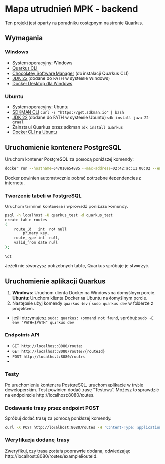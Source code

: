 # Mapa utrudnień MPK - backend

Ten projekt jest oparty na poradniku dostępnym na stronie [Quarkus][1].

## Wymagania

### Windows

- System operacyjny: Windows
- [Quarkus CLI][2]
- [Chocolatey Software Manager][3] (do instalacji Quarkus CLI)
- [JDK 22][4] (dodane do PATH w systemie Windows)
- [Docker Desktop dla Windows][5]

### Ubuntu

- System operacyjny: Ubuntu
- [SDKMAN CLI][6]
  ```curl -s "https://get.sdkman.io" | bash```
- [JDK 22][4] (dodane do PATH w systemie Ubuntu)
  ```sdk install java 22-graal```
- Zainstaluj Quarkus przez sdkman
  ```sdk install quarkus```
- [Docker CLI na Ubuntu][7]


## Uruchomienie kontenera PostgreSQL

Uruchom kontener PostgreSQL za pomocą poniższej komendy:

```bash
docker run --hostname=147010e54885 --mac-address=02:42:ac:11:00:02 --env=POSTGRES_DB=quarkus_test --env=POSTGRES_USER=quarkus_test --env=POSTGRES_PASSWORD=quarkus_test --env=PATH=/usr/local/sbin:/usr/local/bin:/usr/sbin:/usr/bin:/sbin:/bin:/usr/lib/postgresql/14/bin --env=GOSU_VERSION=1.14 --env=LANG=en_US.utf8 --env=PG_MAJOR=14 --env=PG_VERSION=14.1-1.pgdg110+1 --env=PGDATA=/var/lib/postgresql/data --volume=/var/lib/postgresql/data -p 5432:5432 --restart=no --runtime=runc -d postgres:14.1
```

Docker powinien automatycznie pobrać potrzebne dependencies z internetu.

### Tworzenie tabeli w PostgreSQL
Uruchom terminal kontenera i wprowadź poniższe komendy:
```bash
psql -h localhost -U quarkus_test -d quarkus_test
create table routes
(
    route_id   int  not null
        primary key,
    route_type int  null,
    valid_from date null
);
  
\dt
```
Jeżeli nie stworzysz potrzebnych tablic, Quarkus spróbuje je stworzyć.

## Uruchomienie aplikacji Quarkus

1. **Windows**: Uruchom klienta Docker na Windows na domyślnym porcie.
   **Ubuntu**: Uruchom klienta Docker na Ubuntu na domyślnym porcie.
2. Następnie użyj komendy `quarkus dev` / `sudo quarkus dev` w folderze z projektem.
-  jeśli otrzymujesz `sudo: quarkus: command not found`, spróbuj:
   `sudo -E env "PATH=$PATH" quarkus dev`

### Endpoints API

- `GET http://localhost:8080/routes`
- `GET http://localhost:8080/routes/{routeId}`
- `POST http://localhost:8080/routes`
- 
### Testy
Po uruchomieniu kontenera PostgreSQL, uruchom aplikację w trybie deweloperskim. Test powinien dodać trasę “Testowa”. Możesz to sprawdzić na endpointcie http://localhost:8080/routes.

### Dodawanie trasy przez endpoint POST
Spróbuj dodać trasę za pomocą poniższej komendy:

```bash
curl -X POST http://localhost:8080/routes -H 'Content-Type: application/json' -d '{"routeId": "exampleRouteId", "routeType": 1, "validFrom": "2024-05-10"}'
```
### Weryfikacja dodanej trasy
Zweryfikuj, czy trasa została poprawnie dodana, odwiedzając http://localhost:8080/routes/exampleRouteId.


[1]: https://quarkus.io/guides/getting-started-dev-services
[2]: https://quarkus.io/guides/cli-tooling
[3]: https://chocolatey.org/
[4]: https://www.oracle.com/java/technologies/downloads/
[5]: https://docs.docker.com/desktop/install/windows-install/
[6]: https://sdkman.io/install
[7]: https://docs.docker.com/engine/install/ubuntu/#install-using-the-repository`